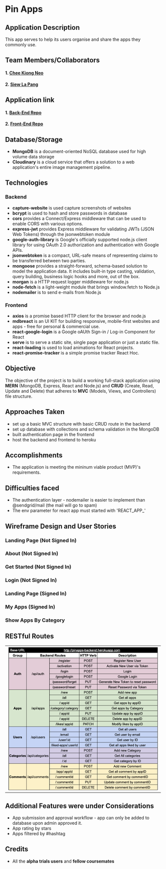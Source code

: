 # Pin Apps

## Application Description
This app serves to help its users organise and share the apps they commonly use.

## Team Members/Collaborators
#### 1. [Chee Kiong Neo](https://github.com/neocheekiong/)
#### 2. [Siew La Pang](https://github.com/siewla/)

## Application link
#### 1. [Back-End Repo](https://github.com/siewla/pinapps-backend)
#### 2. [Front-End Repo](https://github.com/siewla/pinapps-frontend)

## Database/Storage
* **MongoDB** is a document-oriented NoSQL database used for high volume data storage
* **Cloudinary** is a cloud service that offers a solution to a web application's entire image management pipeline.

## Technologies
### Backend
* **capture-website** is used capture screenshots of websites
* **bcrypt** is used to hash and store passwords in database
* **cors** provides a Connect/Express middleware that can be used to enable CORS with various options.
* **express-jwt**  provides Express middleware for validating JWTs (JSON Web Tokens) through the jsonwebtoken module
* **google-auth-library** is Google's officially supported node.js client library for using OAuth 2.0 authorization and authentication with Google APIs.
* **jsonwebtoken** is a compact, URL-safe means of representing claims to be transferred between two parties. 
* **mongoose** provides a straight-forward, schema-based solution to model the application data. It includes built-in type casting, validation, query building, business logic hooks and more, out of the box.
* **morgan** is a HTTP request logger middleware for node.js
* **node-fetch** is a light-weight module that brings window.fetch to Node.js
* **nodemailer** is to send e-mails from Node.js

### Frontend
* **axios** is a promise based HTTP client for the browser and node.js
* **mdbreact** is an UI KIT for building responsive, mobile-first websites and apps - free for personal & commercial use.
* **react-google-login** is a Google oAUth Sign-in / Log-in Component for React
* **serve** is to serve a static site, single page application or just a static file.
* **react-loading** is used to load animations for React projects. 
* **react-promise-tracker** is a simple promise tracker React Hoc. 

## Objective
The objective of the project is to build a working full-stack application using  **MERN** (MongoDB, Express, React and Node.js) and **CRUD** (Create, Read, Update and Delete) that adheres to **MVC** (Models, Views, and Controllers) file structure.

## Approaches Taken
* set up a basic MVC structure with basic CRUD route in the backend
* set up database with collections and schema validation in the MongoDB
* built authentication page in the frontend
* host the backend and frontend to heroku

## Accomplishments
* The application is meeting the mininum viable product (MVP)'s requirements.

## Difficulties faced
* The authentication layer - nodemailer is easier to implement than @sendgrid/mail (the mail will go to spam)
* The env parameter for react app must started with 'REACT_APP_'

## Wireframe Design and User Stories
### Landing Page (Not Signed In)
### About (Not Signed In)
### Get Started (Not Signed In)
### Login (Not Signed In)
### Landing Page (Signed In) 
### My Apps (Signed In)
### Show Apps By Category

## RESTful Routes
<table><tr><td>
 <img src="/routes.png" />
</td></tr></table>

## Additional Features were under Considerations
* App submission and approval workflow - app can only be added to database upon admin approved it.
* App rating by stars
* Apps filtered by #hashtag

## Credits
* All the **alpha trials users** and **fellow coursemates** 
